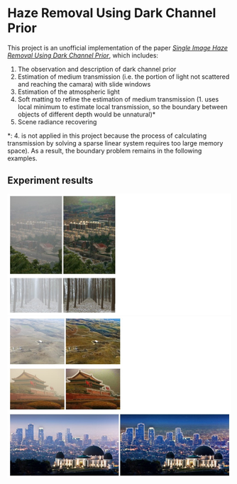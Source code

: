 # Haze Removal Using Dark Channel Prior

This project is an unofficial implementation of the paper [*Single Image Haze Removal Using Dark Channel Prior*](http://kaiminghe.com/publications/cvpr09.pdf), which includes:
1. The observation and description of dark channel prior
2. Estimation of medium transmission (i.e. the portion of light not scattered and reaching the camara) with slide windows
3. Estimation of the atmospheric light
4. Soft matting to refine the estimation of medium transmission (1. uses local minimum to estimate local transmission, so the boundary between objects of different depth would be unnatural)*
5. Scene radiance recovering

*: 4. is not applied in this project because the process of calculating transmission by solving a sparse linear system requires too large memory space). As a result, the boundary problem remains in the following examples.

## Experiment results
![image](results/demo1.jpg)
![image](results/demo2.jpg)